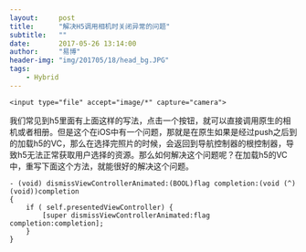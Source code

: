```yaml
---
layout:     post
title:      "解决H5调用相机时关闭异常的问题"
subtitle:   ""
date:       2017-05-26 13:14:00
author:     "易博"
header-img: "img/201705/18/head_bg.JPG"
tags:
    - Hybrid
---
```


```
<input type="file" accept="image/*" capture="camera">
```

我们常见到h5里面有上面这样的写法，点击一个按钮，就可以直接调用原生的相机或者相册。但是这个在iOS中有一个问题，那就是在原生如果是经过push之后到的加载h5的VC，那么在选择完照片的时候，会返回到导航控制器的根控制器，导致h5无法正常获取用户选择的资源。那么如何解决这个问题呢？在加载h5的VC中，重写下面这个方法，就能很好的解决这个问题。

```
- (void) dismissViewControllerAnimated:(BOOL)flag completion:(void (^)(void))completion 
{  
    if ( self.presentedViewController) {  
        [super dismissViewControllerAnimated:flag completion:completion];  
    }  
}
```
